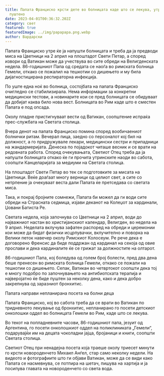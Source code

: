 ```yaml
---
title: Папата Франциско крсти дете во болницата каде што се лекува, утре ќе биде
  пуштено
date: 2023-04-01T00:36:32.202Z
category: свет
featured: true
featuredImage: ../img/papapapa.png.webp
author: Вардарски
---
```


Папата Франциско утре ќе ја напушти болницата и треба да ја предводи миса на Цветници на 2 април на плоштадот Свети Петар, а според извори од Ватикан може да учествува во сите обреди на Велигденската недела. 86-годишниот Папа од средата се наоѓа во римската болница Гемели, откако се пожалил на тешкотии со дишењето и му била дијагностицирана респираторна инфекција.

По уште една ноќ во болница, состојбата на папата Франциско очигледно се стабилизирала. Нема информации за конкретни медицински тестови, а новинарите кои се пред болницата се обидуваат да добијат каква било нова вест. Болницата во Рим каде што е сместен Папата е под опсада.

Околу пладне пристигнуваат вести од Ватикан, соопштение испраќа прес-службата на Светата столица.

Вчера денот на папата Франциско помина според вообичаениот болнички ритам. Вечерал пица, заедно со персоналот кој бил на должност, а го придружувале лекари, медицински сестри и припадници на жандармеријата. Денеска по појадокот читаше весник и се врати на редовната работа. Според очекувањата, Светиот Отец треба да ја напушти болницата откако ќе ги прочита утринските наоди во сабота, соопшти Канцеларијата за медиуми на Светата столица.

На плоштадот Свети Петар во тек се подготовките за мисата на Цветници. Веќе доаѓаат многу верници од целиот свет, а сите со нетрпение ја очекуваат веста дали Папата ќе претседава со светата миса.

Така, и покрај бројните сомнежи, Папата би можел да ги води сите обреди на Страсната седмица, изјави деканот на Колеџот за кардинали, Џовани Батиста Ре.

Светата недела, која започнува со Цветници на 2 април, води до најважниот настан во христијанскиот календар, Велигден, во недела на 9 април. Неделата вклучува зафатен распоред на обреди и церемонии кои може да бидат физички исцрпувачки, вклучително и поворка на Велики петок навечер околу Римскиот Колосеум. Ре рече дека е договорено Френсис да биде поддржан од кардинал на секоја од овие прослави и дека кардиналите ќе се грижат за должностите на олтарот.

86-годишниот Папа, кој боледува од голем број болести, пред два дена беше пренесен во римската болница Гемели, откако се пожали на тешкотии со дишењето. Сепак, Ватикан во четвртокот соопшти дека тој е многу подобро по започнувањето на антибиотската терапија и најверојатно ќе биде пуштен за неколку дена, како и дека добро закрепнува од заразниот бронхитис.

Папата направи непланирана посета на болни деца

Папата Франциско, кој во сабота треба да се врати во Ватикан по тридневното лекување од бронхитис, непланирано го посети детскиот онколошки оддел во болницата Гемели во Рим, каде што се лекува.

Во текот на попладневните часови, 86-годишниот папа, језуит од Аргентина, го посети онколошкиот оддел на поликлиниката „Гемели“, подарувајќи им на децата чоколадни јајца, бројаници и книги, соопшти Светата столица.

Светиот Отец при ненадејна посета која траеше околу триесет минути го крсти новороденчето Михаил Анѓел, стар само неколку недели. На видеото и фотографиите што ги објави Ватикан, може да се види како Папата се насмевнува, се потпира на шетач, пишува на хартија и ја посипува главата на новороденчето со света вода.
